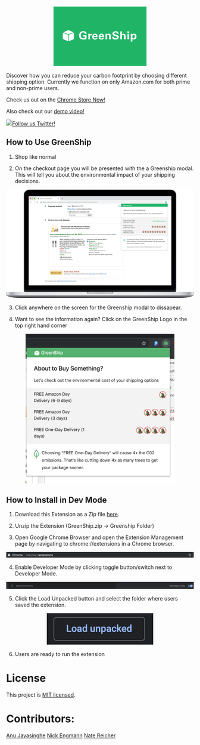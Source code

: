 
<p align="center">
  <img src="./imgs/Chrome_Store-small_title.png" width="250px"/>
</p>

Discover how you can reduce your carbon footprint by choosing different shipping option. Currently we function on only Amazon.com for both prime and non-prime users.



Check us out on the [Chrome Store Now!](https://chrome.google.com/webstore/detail/greenship/njeakmnnedingkbbihcmbaaopflnhadj)

Also check out our [demo video!](https://youtu.be/JYcEX5uEMWc)

<a href="https://twitter.com/getgreenship"><img src="https://raw.githubusercontent.com/abraham/twitteroauth-demo/master/images/twitter-logo-blue.png" width="25px"/>Follow us Twitter!</a>

## How to Use GreenShip

1. Shop like normal

2. On the checkout page you will be presented with the a Greenship modal. This will tell you about the environmental impact of your shipping decisions.

<p align="center">
  <img src="./imgs/Hero_Image-in_context.png" width="600px"/>
</p>

3. Click anywhere on the screen for the Greenship modal to dissapear.

4. Want to see the information again? Click on the GreenShip Logo in the top right hand corner

<p align="center">
  <img src="https://raw.githubusercontent.com/NickEngmann/GreenShip/master/imgs/greenship.png" width="400px"/>
</p>

## How to Install in Dev Mode

1. Download this Extension as a Zip file [here](https://github.com/NickEngmann/GreenShip/archive/master.zip).

2. Unzip the Extension (GreenShip.zip -> Greenship Folder)

3. Open Google Chrome Browser and open the Extension Management page by navigating to chrome://extensions in a Chrome browser.

![](https://raw.githubusercontent.com/NickEngmann/GreenShip/master/imgs/chrome.png)

4. Enable Developer Mode by clicking toggle button/switch next to Developer Mode.  

![](https://raw.githubusercontent.com/NickEngmann/GreenShip/master/imgs/devmode.png)

5. Click the Load Unpacked button and select the folder where users saved the extension.

<p align="center">
  <img src="https://raw.githubusercontent.com/NickEngmann/GreenShip/master/imgs/loadunpacked.png"/>
</p>

6. Users are ready to run the extension


# License

This project is [MIT licensed](./LICENSE.md).

# Contributors:

[Anu Jayasinghe](https://anujaya.com)
[Nick Engmann](https://nickengmann.com)
[Nate Reicher](https://www.linkedin.com/in/nate-reicher-81713116a/)
